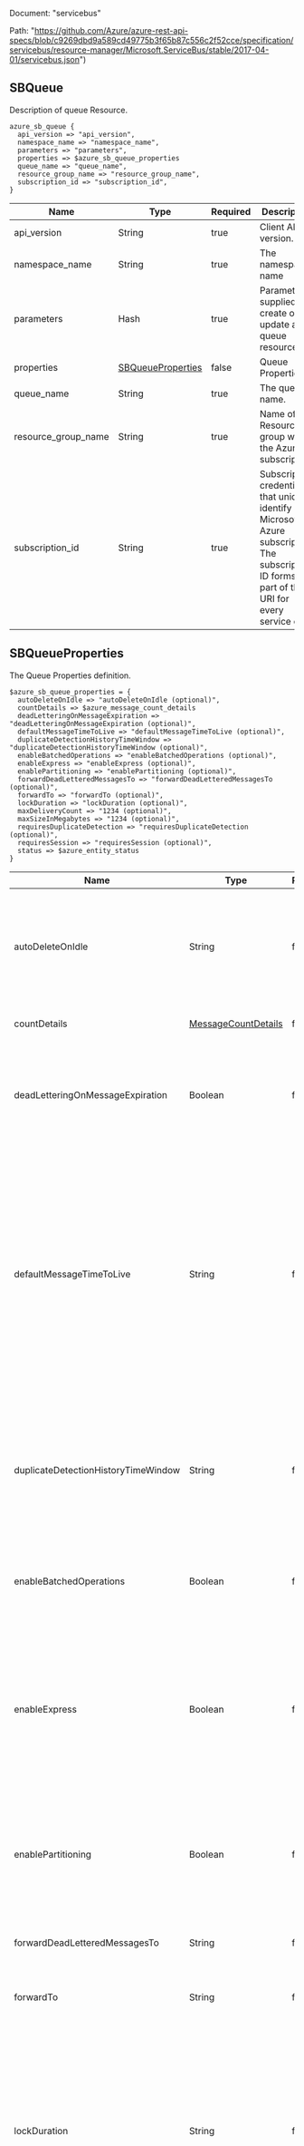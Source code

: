 Document: "servicebus"


Path: "https://github.com/Azure/azure-rest-api-specs/blob/c9269dbd9a589cd49775b3f65b87c556c2f52cce/specification/servicebus/resource-manager/Microsoft.ServiceBus/stable/2017-04-01/servicebus.json")

## SBQueue

Description of queue Resource.

```puppet
azure_sb_queue {
  api_version => "api_version",
  namespace_name => "namespace_name",
  parameters => "parameters",
  properties => $azure_sb_queue_properties
  queue_name => "queue_name",
  resource_group_name => "resource_group_name",
  subscription_id => "subscription_id",
}
```

| Name        | Type           | Required       | Description       |
| ------------- | ------------- | ------------- | ------------- |
|api_version | String | true | Client API version. |
|namespace_name | String | true | The namespace name |
|parameters | Hash | true | Parameters supplied to create or update a queue resource. |
|properties | [SBQueueProperties](#sbqueueproperties) | false | Queue Properties |
|queue_name | String | true | The queue name. |
|resource_group_name | String | true | Name of the Resource group within the Azure subscription. |
|subscription_id | String | true | Subscription credentials that uniquely identify a Microsoft Azure subscription. The subscription ID forms part of the URI for every service call. |
        
## SBQueueProperties

The Queue Properties definition.

```puppet
$azure_sb_queue_properties = {
  autoDeleteOnIdle => "autoDeleteOnIdle (optional)",
  countDetails => $azure_message_count_details
  deadLetteringOnMessageExpiration => "deadLetteringOnMessageExpiration (optional)",
  defaultMessageTimeToLive => "defaultMessageTimeToLive (optional)",
  duplicateDetectionHistoryTimeWindow => "duplicateDetectionHistoryTimeWindow (optional)",
  enableBatchedOperations => "enableBatchedOperations (optional)",
  enableExpress => "enableExpress (optional)",
  enablePartitioning => "enablePartitioning (optional)",
  forwardDeadLetteredMessagesTo => "forwardDeadLetteredMessagesTo (optional)",
  forwardTo => "forwardTo (optional)",
  lockDuration => "lockDuration (optional)",
  maxDeliveryCount => "1234 (optional)",
  maxSizeInMegabytes => "1234 (optional)",
  requiresDuplicateDetection => "requiresDuplicateDetection (optional)",
  requiresSession => "requiresSession (optional)",
  status => $azure_entity_status
}
```

| Name        | Type           | Required       | Description       |
| ------------- | ------------- | ------------- | ------------- |
|autoDeleteOnIdle | String | false | ISO 8061 timeSpan idle interval after which the queue is automatically deleted. The minimum duration is 5 minutes. |
|countDetails | [MessageCountDetails](#messagecountdetails) | false | Message Count Details. |
|deadLetteringOnMessageExpiration | Boolean | false | A value that indicates whether this queue has dead letter support when a message expires. |
|defaultMessageTimeToLive | String | false | ISO 8601 default message timespan to live value. This is the duration after which the message expires, starting from when the message is sent to Service Bus. This is the default value used when TimeToLive is not set on a message itself. |
|duplicateDetectionHistoryTimeWindow | String | false | ISO 8601 timeSpan structure that defines the duration of the duplicate detection history. The default value is 10 minutes. |
|enableBatchedOperations | Boolean | false | Value that indicates whether server-side batched operations are enabled. |
|enableExpress | Boolean | false | A value that indicates whether Express Entities are enabled. An express queue holds a message in memory temporarily before writing it to persistent storage. |
|enablePartitioning | Boolean | false | A value that indicates whether the queue is to be partitioned across multiple message brokers. |
|forwardDeadLetteredMessagesTo | String | false | Queue/Topic name to forward the Dead Letter message |
|forwardTo | String | false | Queue/Topic name to forward the messages |
|lockDuration | String | false | ISO 8601 timespan duration of a peek-lock; that is, the amount of time that the message is locked for other receivers. The maximum value for LockDuration is 5 minutes; the default value is 1 minute. |
|maxDeliveryCount | Integer | false | The maximum delivery count. A message is automatically deadlettered after this number of deliveries. default value is 10. |
|maxSizeInMegabytes | Integer | false | The maximum size of the queue in megabytes, which is the size of memory allocated for the queue. Default is 1024. |
|requiresDuplicateDetection | Boolean | false | A value indicating if this queue requires duplicate detection. |
|requiresSession | Boolean | false | A value that indicates whether the queue supports the concept of sessions. |
|status | [EntityStatus](#entitystatus) | false | Enumerates the possible values for the status of a messaging entity. |
        
## MessageCountDetails

Message Count Details.

```puppet
$azure_message_count_details = {
}
```

| Name        | Type           | Required       | Description       |
| ------------- | ------------- | ------------- | ------------- |
        
## EntityStatus

Entity status.

```puppet
$azure_entity_status = {
}
```

| Name        | Type           | Required       | Description       |
| ------------- | ------------- | ------------- | ------------- |



## CRUD operations

Here is a list of endpoints that we use to create, read, update and delete the SBQueue

| Operation | Path | Verb | Description | OperationID |
| ------------- | ------------- | ------------- | ------------- | ------------- |
|Create|`/subscriptions/%{subscription_id}/resourceGroups/%{resource_group_name}/providers/Microsoft.ServiceBus/namespaces/%{namespace_name}/queues/%{queue_name}`|Put|Creates or updates a Service Bus queue. This operation is idempotent.|Queues_CreateOrUpdate|
|List - list all|``||||
|List - get one|`/subscriptions/%{subscription_id}/resourceGroups/%{resource_group_name}/providers/Microsoft.ServiceBus/namespaces/%{namespace_name}/queues/%{queue_name}`|Get|Returns a description for the specified queue.|Queues_Get|
|List - get list using params|`/subscriptions/%{subscription_id}/resourceGroups/%{resource_group_name}/providers/Microsoft.ServiceBus/namespaces/%{namespace_name}/queues`|Get|Gets the queues within a namespace.|Queues_ListByNamespace|
|Update|`/subscriptions/%{subscription_id}/resourceGroups/%{resource_group_name}/providers/Microsoft.ServiceBus/namespaces/%{namespace_name}/queues/%{queue_name}`|Put|Creates or updates a Service Bus queue. This operation is idempotent.|Queues_CreateOrUpdate|
|Delete|`/subscriptions/%{subscription_id}/resourceGroups/%{resource_group_name}/providers/Microsoft.ServiceBus/namespaces/%{namespace_name}/queues/%{queue_name}`|Delete|Deletes a queue from the specified namespace in a resource group.|Queues_Delete|
